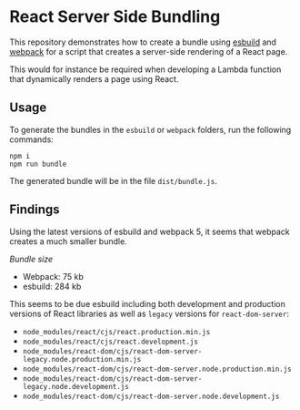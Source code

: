 # React Server Side Bundling

This repository demonstrates how to create a bundle using [esbuild](https://esbuild.github.io/) and [webpack](https://webpack.js.org/) for a script that creates a server-side rendering of a React page.

This would for instance be required when developing a Lambda function that dynamically renders a page using React.

## Usage

To generate the bundles in the `esbuild` or `webpack` folders, run the following commands:

```
npm i
npm run bundle
```

The generated bundle will be in the file `dist/bundle.js`.

## Findings

Using the latest versions of esbuild and webpack 5, it seems that webpack creates a much smaller bundle.

_Bundle size_

- Webpack: 75 kb
- esbuild: 284 kb

This seems to be due esbuild including both development and production versions of React libraries as well as `legacy` versions for `react-dom-server`:

- `node_modules/react/cjs/react.production.min.js`
- `node_modules/react/cjs/react.development.js`
- `node_modules/react-dom/cjs/react-dom-server-legacy.node.production.min.js`
- `node_modules/react-dom/cjs/react-dom-server.node.production.min.js`
- `node_modules/react-dom/cjs/react-dom-server-legacy.node.development.js`  
- `node_modules/react-dom/cjs/react-dom-server.node.development.js`
